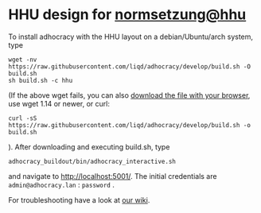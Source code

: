 HHU design for [normsetzung@hhu](http://normsetzung.cs.uni-duesseldorf.de/)
==============

To install adhocracy with the HHU layout on a debian/Ubuntu/arch system, type

    wget -nv https://raw.githubusercontent.com/liqd/adhocracy/develop/build.sh -O build.sh
    sh build.sh -c hhu

(If the above wget fails, you can also [download the file with your browser](https://raw.githubusercontent.com/liqd/adhocracy/develop/build.sh), use wget 1.14 or newer, or curl:

    curl -sS https://raw.githubusercontent.com/liqd/adhocracy/develop/build.sh -o build.sh

). After downloading and executing build.sh, type

    adhocracy_buildout/bin/adhocracy_interactive.sh

and navigate to [http://localhost:5001/](http://localhost:5001/). The initial credentials are `admin@adhocracy.lan` : `password` .

For troubleshooting have a look at [our wiki](https://github.com/hhucn/adhocracy.hhu_theme/wiki).
